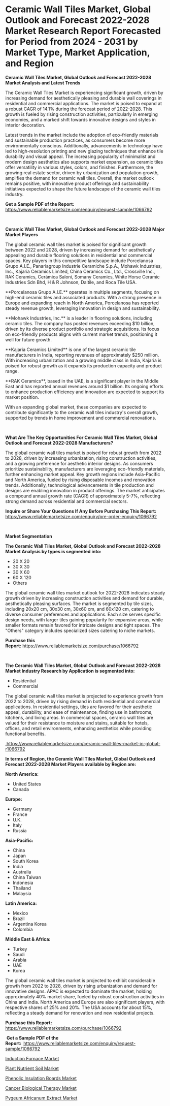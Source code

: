 <p><h1>Ceramic Wall Tiles Market, Global Outlook and Forecast 2022-2028 Market Research Report Forecasted for Period from 2024 -  2031 by Market Type, Market Application, and Region</h1></p><p><strong>Ceramic Wall Tiles Market, Global Outlook and Forecast 2022-2028 Market Analysis and Latest Trends</strong></p>
<p><p>The Ceramic Wall Tiles Market is experiencing significant growth, driven by increasing demand for aesthetically pleasing and durable wall coverings in residential and commercial applications. The market is poised to expand at a robust CAGR of 14.1% during the forecast period of 2022-2028. This growth is fueled by rising construction activities, particularly in emerging economies, and a marked shift towards innovative designs and styles in interior decoration. </p><p>Latest trends in the market include the adoption of eco-friendly materials and sustainable production practices, as consumers become more environmentally conscious. Additionally, advancements in technology have led to high-resolution printing and new glazing techniques that enhance tile durability and visual appeal. The increasing popularity of minimalist and modern design aesthetics also supports market expansion, as ceramic tiles offer versatility in various styles, colors, and finishes. Furthermore, the growing real estate sector, driven by urbanization and population growth, amplifies the demand for ceramic wall tiles. Overall, the market outlook remains positive, with innovative product offerings and sustainability initiatives expected to shape the future landscape of the ceramic wall tiles industry.</p></p>
<p><strong>Get a Sample PDF of the Report:&nbsp;</strong> <a href="https://www.reliablemarketsize.com/enquiry/request-sample/1066792">https://www.reliablemarketsize.com/enquiry/request-sample/1066792</a></p>
<p>&nbsp;</p>
<p><strong>Ceramic Wall Tiles Market, Global Outlook and Forecast 2022-2028 Major Market Players</strong></p>
<p><p>The global ceramic wall tiles market is poised for significant growth between 2022 and 2028, driven by increasing demand for aesthetically appealing and durable flooring solutions in residential and commercial spaces. Key players in this competitive landscape include Porcelanosa Grupo A.I.E., Panariagroup Industrie Ceramiche S.p.A., Mohawk Industries, Inc., Kajaria Ceramics Limited, China Ceramics Co., Ltd., Crossville Inc., RAK Ceramics, Cerámica Saloni, Somany Ceramics, White Horse Ceramic Industries Sdn Bhd, H & R Johnson, Daltile, and Roca Tile USA.</p><p>**Porcelanosa Grupo A.I.E.** operates in multiple segments, focusing on high-end ceramic tiles and associated products. With a strong presence in Europe and expanding reach in North America, Porcelanosa has reported steady revenue growth, leveraging innovation in design and sustainability.</p><p>**Mohawk Industries, Inc.** is a leader in flooring solutions, including ceramic tiles. The company has posted revenues exceeding $10 billion, driven by its diverse product portfolio and strategic acquisitions. Its focus on eco-friendly products aligns with current market trends, positioning it well for future growth.</p><p>**Kajaria Ceramics Limited** is one of the largest ceramic tile manufacturers in India, reporting revenues of approximately $250 million. With increasing urbanization and a growing middle class in India, Kajaria is poised for robust growth as it expands its production capacity and product range.</p><p>**RAK Ceramics**, based in the UAE, is a significant player in the Middle East and has reported annual revenues around $1 billion. Its ongoing efforts to enhance production efficiency and innovation are expected to support its market position.</p><p>With an expanding global market, these companies are expected to contribute significantly to the ceramic wall tiles industry's overall growth, supported by trends in home improvement and commercial renovations.</p></p>
<p>&nbsp;</p>
<p><strong>What Are The Key Opportunities For Ceramic Wall Tiles Market, Global Outlook and Forecast 2022-2028 Manufacturers?</strong></p>
<p><p>The global ceramic wall tiles market is poised for robust growth from 2022 to 2028, driven by increasing urbanization, rising construction activities, and a growing preference for aesthetic interior designs. As consumers prioritize sustainability, manufacturers are leveraging eco-friendly materials, further enhancing market appeal. Key growth regions include Asia-Pacific and North America, fueled by rising disposable incomes and renovation trends. Additionally, technological advancements in tile production and designs are enabling innovation in product offerings. The market anticipates a compound annual growth rate (CAGR) of approximately 5-7%, reflecting strong demand across residential and commercial sectors.</p></p>
<p><strong>Inquire or Share Your Questions If Any Before Purchasing This Report:</strong> <a href="https://www.reliablemarketsize.com/enquiry/pre-order-enquiry/1066792">https://www.reliablemarketsize.com/enquiry/pre-order-enquiry/1066792</a></p>
<p>&nbsp;</p>
<p><strong>Market Segmentation</strong></p>
<p><strong>The Ceramic Wall Tiles Market, Global Outlook and Forecast 2022-2028 Market Analysis by types is segmented into:</strong></p>
<p><ul><li>20 X 20</li><li>30 X 30</li><li>30 X 60</li><li>60 X 120</li><li>Others</li></ul></p>
<p><p>The global ceramic wall tiles market outlook for 2022-2028 indicates steady growth driven by increasing construction activities and demand for durable, aesthetically pleasing surfaces. The market is segmented by tile sizes, including 20x20 cm, 30x30 cm, 30x60 cm, and 60x120 cm, catering to diverse consumer preferences and applications. Each size serves specific design needs, with larger tiles gaining popularity for expansive areas, while smaller formats remain favored for intricate designs and tight spaces. The "Others" category includes specialized sizes catering to niche markets.</p></p>
<p><strong>Purchase this Report:&nbsp;</strong><a href="https://www.reliablemarketsize.com/purchase/1066792">https://www.reliablemarketsize.com/purchase/1066792</a></p>
<p>&nbsp;</p>
<p><strong>The Ceramic Wall Tiles Market, Global Outlook and Forecast 2022-2028 Market Industry Research by Application is segmented into:</strong></p>
<p><ul><li>Residential</li><li>Commercial</li></ul></p>
<p><p>The global ceramic wall tiles market is projected to experience growth from 2022 to 2028, driven by rising demand in both residential and commercial applications. In residential settings, tiles are favored for their aesthetic appeal, durability, and ease of maintenance, finding use in bathrooms, kitchens, and living areas. In commercial spaces, ceramic wall tiles are valued for their resistance to moisture and stains, suitable for hotels, offices, and retail environments, enhancing aesthetics while providing functional benefits.</p></p>
<p><a href="https://www.reliablemarketsize.com/ceramic-wall-tiles-market-in-global-r1066792">&nbsp;https://www.reliablemarketsize.com/ceramic-wall-tiles-market-in-global-r1066792</a></p>
<p><strong>In terms of Region, the Ceramic Wall Tiles Market, Global Outlook and Forecast 2022-2028 Market Players available by Region are:</strong></p>
<p>
    <p> <strong> North America: </strong>
        <ul>
            <li>United States</li>
            <li>Canada</li>
        </ul>
        </p> 
    <p> <strong> Europe: </strong>
        <ul>
            <li>Germany</li>
            <li>France</li>
            <li>U.K.</li>
            <li>Italy</li>
            <li>Russia</li>
        </ul>
        </p> 
    <p> <strong> Asia-Pacific: </strong>
        <ul>
            <li>China</li>
            <li>Japan</li>
            <li>South Korea</li>
            <li>India</li>
            <li>Australia</li>
            <li>China Taiwan</li>
            <li>Indonesia</li>
            <li>Thailand</li>
            <li>Malaysia</li>
        </ul>
        </p> 
    <p> <strong> Latin America: </strong>
        <ul>
            <li>Mexico</li>
            <li>Brazil</li>
            <li>Argentina Korea</li>
            <li>Colombia</li>
        </ul>
        </p> 
    <p> <strong> Middle East & Africa: </strong>
        <ul>
            <li>Turkey</li>
            <li>Saudi</li>
            <li>Arabia</li>
            <li>UAE</li>
            <li>Korea</li>
        </ul>
    </p>
    </p>
<p><p>The global ceramic wall tiles market is projected to exhibit considerable growth from 2022 to 2028, driven by rising urbanization and demand for innovative designs. APAC is expected to dominate the market, holding approximately 40% market share, fueled by robust construction activities in China and India. North America and Europe are also significant players, with respective shares of 25% and 20%. The USA accounts for about 15%, reflecting a steady demand for renovation and new residential projects.</p></p>
<p><strong>Purchase this Report: </strong><a href="https://www.reliablemarketsize.com/purchase/1066792">https://www.reliablemarketsize.com/purchase/1066792</a></p>
<p>&nbsp;<strong>Get a Sample PDF of the Report:&nbsp;&nbsp;</strong><a href="https://www.reliablemarketsize.com/enquiry/request-sample/1066792">https://www.reliablemarketsize.com/enquiry/request-sample/1066792</a></p>
<p><strong></strong></p>
<p><p><a href="https://www.linkedin.com/pulse/strategic-market-insights-navigating-global-induction-furnace-hghrf?trackingId=UE7HTCQzTyuFmrMU90uArA%3D%3D">Induction Furnace Market</a></p><p><a href="https://issuu.com/reportprime-2/docs/plant-nutrient-soil-market-size-203_e084725f0156a1">Plant Nutrient Soil Market</a></p><p><a href="https://medium.com/@dannellbugess3/the-phenolic-insulation-boards-market-research-report-provides-an-in-depth-and-up-to-date-e632792af7eb">Phenolic Insulation Boards Market</a></p><p><a href="https://www.linkedin.com/pulse/cancer-biological-therapy-industry-insights-report-analyzing-baztc?trackingId=mszWBTpOTleUyCGuk5hoEQ%3D%3D">Cancer Biological Therapy Market</a></p><p><a href="https://medium.com/@lawrencekelley6262/the-pygeum-africanum-extract-market-industry-provides-a-comprehensive-and-current-analysis-of-the-bb8b435de9a8">Pygeum Africanum Extract Market</a></p></p>